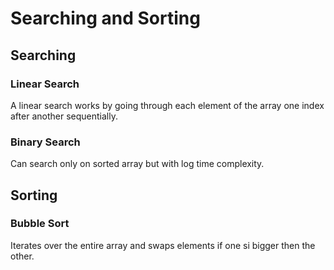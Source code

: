 # Searching and Sorting

## Searching

### Linear Search

A linear search works by going through each element of the array one index after another sequentially.

### Binary Search

Can search only on sorted array but with log time complexity.

## Sorting

### Bubble Sort

Iterates over the entire array and swaps elements if one si bigger then the other.
